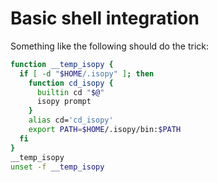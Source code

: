 # Basic shell integration

Something like the following should do the trick:

```bash
function __temp_isopy {
  if [ -d "$HOME/.isopy" ]; then
    function cd_isopy {
      builtin cd "$@"
      isopy prompt
    }
    alias cd='cd_isopy'
    export PATH=$HOME/.isopy/bin:$PATH
  fi
}
__temp_isopy
unset -f __temp_isopy
```
